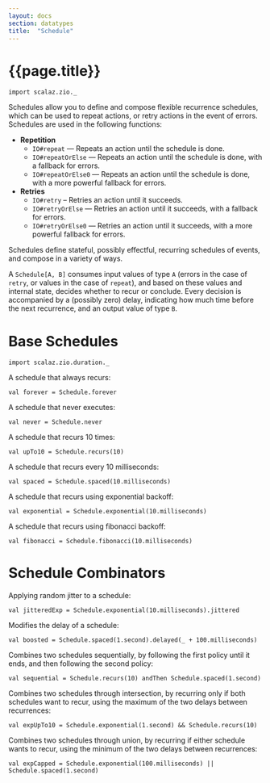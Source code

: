```yaml
---
layout: docs
section: datatypes
title:  "Schedule"
---
```


# {{page.title}}

```tut:silent
import scalaz.zio._
```

Schedules allow you to define and compose flexible recurrence schedules, which can be used to repeat actions, or retry actions in the event of errors. Schedules are used in the following functions:

 * **Repetition**
   * `IO#repeat` — Repeats an action until the schedule is done.
   * `IO#repeatOrElse` — Repeats an action until the schedule is done, with a fallback for errors.
   * `IO#repeatOrElse0` — Repeats an action until the schedule is done, with a more powerful fallback for errors.
 * **Retries**
   * `IO#retry` – Retries an action until it succeeds.
   * `IO#retryOrElse` — Retries an action until it succeeds, with a fallback for errors.
   * `IO#retryOrElse0` — Retries an action until it succeeds, with a more powerful fallback for errors.

Schedules define stateful, possibly effectful, recurring schedules of events, and compose in a variety of ways.

A `Schedule[A, B]` consumes input values of type `A` (errors in the case of `retry`, or values in the case of `repeat`), and based on these values and internal state, decides whether to recur or conclude. Every decision is accompanied by a (possibly zero) delay, indicating how much time before the next recurrence, and an output value of type `B`.

# Base Schedules

```tut:invisible
import scalaz.zio.duration._
```

A schedule that always recurs:

```tut:silent
val forever = Schedule.forever
```

A schedule that never executes:

```tut:silent
val never = Schedule.never
```

A schedule that recurs 10 times:

```tut:silent
val upTo10 = Schedule.recurs(10)
```

A schedule that recurs every 10 milliseconds:

```tut:silent
val spaced = Schedule.spaced(10.milliseconds)
```

A schedule that recurs using exponential backoff:

```tut:silent
val exponential = Schedule.exponential(10.milliseconds)
```

A schedule that recurs using fibonacci backoff:

```tut:silent
val fibonacci = Schedule.fibonacci(10.milliseconds)
```

# Schedule Combinators

Applying random jitter to a schedule:

```tut:silent
val jitteredExp = Schedule.exponential(10.milliseconds).jittered
```

Modifies the delay of a schedule:

```tut:silent
val boosted = Schedule.spaced(1.second).delayed(_ + 100.milliseconds)
```

Combines two schedules sequentially, by following the first policy until it ends, and then following the second policy:

```tut:silent
val sequential = Schedule.recurs(10) andThen Schedule.spaced(1.second)
```

Combines two schedules through intersection, by recurring only if both schedules want to recur, using the maximum of the two delays between recurrences:

```tut:silent
val expUpTo10 = Schedule.exponential(1.second) && Schedule.recurs(10)
```

Combines two schedules through union, by recurring if either schedule wants to
recur, using the minimum of the two delays between recurrences:

```tut:silent
val expCapped = Schedule.exponential(100.milliseconds) || Schedule.spaced(1.second)
```
